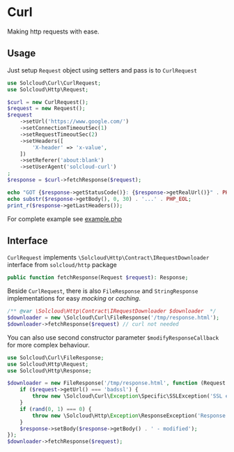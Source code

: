# Curl

Making http requests with ease.

## Usage

Just setup `Request` object using setters and pass is to `CurlRequest`

```php
use Solcloud\Curl\CurlRequest;
use Solcloud\Http\Request;

$curl = new CurlRequest();
$request = new Request();
$request
    ->setUrl('https://www.google.com/')
    ->setConnectionTimeoutSec(1)
    ->setRequestTimeoutSec(2)
    ->setHeaders([
        'X-header' => 'x-value',
    ])
    ->setReferer('about:blank')
    ->setUserAgent('solcloud-curl')
;
$response = $curl->fetchResponse($request);

echo "GOT {$response->getStatusCode()}: {$response->getRealUrl()}" . PHP_EOL;
echo substr($response->getBody(), 0, 30) . '...' . PHP_EOL;
print_r($response->getLastHeaders());
```

For complete example see [example.php](example.php)

## Interface

`CurlRequest` implements `\Solcloud\Http\Contract\IRequestDownloader` interface from `solcloud/http` package

```php
public function fetchResponse(Request $request): Response;
```

Beside `CurlRequest`, there is also `FileResponse` and `StringResponse` implementations for easy _mocking_ or _caching_.

```php
/** @var \Solcloud\Http\Contract\IRequestDownloader $downloader  */
$downloader = new \Solcloud\Curl\FileResponse('/tmp/response.html');
$downloader->fetchResponse($request) // curl not needed
```

You can also use second constructor parameter `$modifyResponseCallback` for more complex behaviour.

```php
use Solcloud\Curl\FileResponse;
use Solcloud\Http\Request;
use Solcloud\Http\Response;

$downloader = new FileResponse('/tmp/response.html', function (Request $request, Response $response): void {
    if ($request->getUrl() === 'badssl') {
        throw new \Solcloud\Curl\Exception\Specific\SSLException('SSL error');
    }
    if (rand(0, 1) === 0) {
        throw new \Solcloud\Http\Exception\ResponseException('Response error');
    }
    $response->setBody($response->getBody() . ' - modified');
});
$downloader->fetchResponse($request);
```
